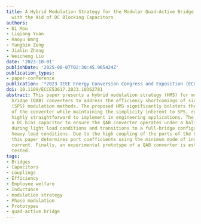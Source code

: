 ```yaml
---
title: A Hybrid Modulation Strategy for the Modular Quad-Active Bridge Converters
  with the Aid of DC Blocking Capacitors
authors:
- Di Mou
- Liqiang Yuan
- Haoyu Wang
- Yangbin Zeng
- Jialin Zheng
- Weicheng Liu
date: '2023-10-01'
publishDate: '2025-08-07T02:30:45.965424Z'
publication_types:
- paper-conference
publication: '*2023 IEEE Energy Conversion Congress and Exposition (ECCE)*'
doi: 10.1109/ECCE53617.2023.10362781
abstract: This paper presents a hybrid modulation strategy (HMS) for modular quad-active
  bridge (QAB) converters to address the efficiency shortcomings of single phase-shift
  (SPS) modulation methods. The proposed HMS significantly bolsters the efficiency
  of the converter while maintaining the simplicity inherent to SPS, rendering it
  highly straightforward to implement in engineering applications. The HMS incorporates
  a DC bias capacitor to ensure the QAB converter operates under a half-bridge configuration
  during light load conditions and transitions to a full-bridge configuration under
  heavy load conditions. Due to the high coupling of the ports of the QAB converter,
  this paper determines port coefficients using the minimum mode of inductance root-mean-square
  current. Finally, an experimental prototype of a QAB converter is established and
  tested.
tags:
- Bridges
- Capacitors
- Couplings
- Efficiency
- Employee welfare
- Inductance
- modulation strategy
- Phase modulation
- Prototypes
- quad-active bridge
---
```

